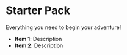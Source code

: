 # Starter Pack

Everything you need to begin your adventure!

- **Item 1**: Description
- **Item 2**: Description